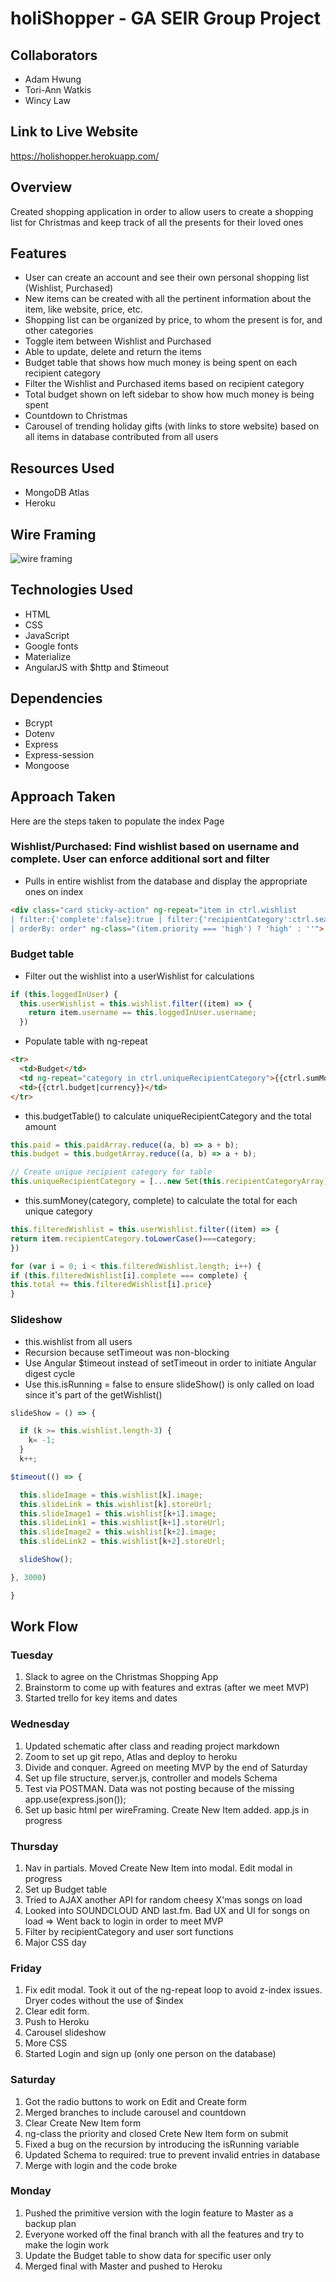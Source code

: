 # holiShopper - GA SEIR Group Project

## Collaborators

- Adam Hwung
- Tori-Ann Watkis
- Wincy Law

## Link to Live Website

https://holishopper.herokuapp.com/

## Overview

Created shopping application in order to allow users to create a shopping list for Christmas and keep track of all the presents for their loved ones

## Features

- User can create an account and see their own personal shopping list (Wishlist, Purchased)
- New items can be created with all the pertinent information about the item, like website, price, etc.
- Shopping list can be organized by price, to whom the present is for, and other categories
- Toggle item between Wishlist and Purchased
- Able to update, delete and return the items
- Budget table that shows how much money is being spent on each recipient category
- Filter the Wishlist and Purchased items based on recipient category
- Total budget shown on left sidebar to show how much money is being spent
- Countdown to Christmas
- Carousel of trending holiday gifts (with links to store website) based on all items in database contributed from all users

## Resources Used

- MongoDB Atlas
- Heroku

## Wire Framing
![wire framing](public/img/wireFraming.jpg)

## Technologies Used

- HTML
- CSS
- JavaScript
- Google fonts
- Materialize
- AngularJS with $http and $timeout

## Dependencies

- Bcrypt
- Dotenv
- Express
- Express-session
- Mongoose

## Approach Taken
Here are the steps taken to populate the index Page

### Wishlist/Purchased: Find wishlist based on username and complete.  User can enforce additional sort and filter
- Pulls in entire wishlist from the database and display the appropriate ones on index
```html
<div class="card sticky-action" ng-repeat="item in ctrl.wishlist
| filter:{'complete':false}:true | filter:{'recipientCategory':ctrl.searchBox}:true | filter:{'username':ctrl.loggedInUser.username}:true
| orderBy: order" ng-class="(item.priority === 'high') ? 'high' : ''">
```

### Budget table
- Filter out the wishlist into a userWishlist for calculations
```js
if (this.loggedInUser) {
  this.userWishlist = this.wishlist.filter((item) => {
    return item.username == this.loggedInUser.username;
  })
```

- Populate table with ng-repeat
```html
<tr>
  <td>Budget</td>
  <td ng-repeat="category in ctrl.uniqueRecipientCategory">{{ctrl.sumMoney(category, false)}} ({{ctrl.sumMoney(category, false)/ctrl.budget*100|number: 0}}%)</td>
  <td>{{ctrl.budget|currency}}</td>
</tr>
```

- this.budgetTable() to calculate uniqueRecipientCategory and the total amount
```js
this.paid = this.paidArray.reduce((a, b) => a + b);
this.budget = this.budgetArray.reduce((a, b) => a + b);

// Create unique recipient category for table
this.uniqueRecipientCategory = [...new Set(this.recipientCategoryArray)].sort();
```

- this.sumMoney(category, complete) to calculate the total for each unique category
```js
this.filteredWishlist = this.userWishlist.filter((item) => {
return item.recipientCategory.toLowerCase()===category;
})

for (var i = 0; i < this.filteredWishlist.length; i++) {
if (this.filteredWishlist[i].complete === complete) {
this.total += this.filteredWishlist[i].price}
}
```

### Slideshow
- this.wishlist from all users
- Recursion because setTimeout was non-blocking
- Use Angular $timeout instead of setTimeout in order to initiate Angular digest cycle
- Use this.isRunning = false to ensure slideShow() is only called on load since it's part of the getWishlist()
```js
slideShow = () => {

  if (k >= this.wishlist.length-3) {
    k= -1;
  }
  k++;

$timeout(() => {

  this.slideImage = this.wishlist[k].image;
  this.slideLink = this.wishlist[k].storeUrl;
  this.slideImage1 = this.wishlist[k+1].image;
  this.slideLink1 = this.wishlist[k+1].storeUrl;
  this.slideImage2 = this.wishlist[k+2].image;
  this.slideLink2 = this.wishlist[k+2].storeUrl;

  slideShow();

}, 3000)

}
```

## Work Flow
### Tuesday
1. Slack to agree on the Christmas Shopping App
2. Brainstorm to come up with features and extras (after we meet MVP)
3. Started trello for key items and dates

### Wednesday
1. Updated schematic after class and reading project markdown
2. Zoom to set up git repo, Atlas and deploy to heroku
3. Divide and conquer.  Agreed on meeting MVP by the end of Saturday
4. Set up file structure, server.js, controller and models Schema
5. Test via POSTMAN.  Data was not posting because of the missing app.use(express.json());
6. Set up basic html per wireFraming.  Create New Item added.  app.js in progress

### Thursday
1. Nav in partials. Moved Create New Item into modal.  Edit modal in progress
2. Set up Budget table
3. Tried to AJAX another API for random cheesy X'mas songs on load
4. Looked into SOUNDCLOUD AND last.fm.  Bad UX and UI for songs on load => Went back to login in order to meet MVP
5. Filter by recipientCategory and user sort functions
6. Major CSS day


### Friday
1. Fix edit modal.  Took it out of the ng-repeat loop to avoid z-index issues.  Dryer codes without the use of $index
2. Clear edit form.
3. Push to Heroku
4. Carousel slideshow
5. More CSS
6. Started Login and sign up (only one person on the database)

### Saturday
1. Got the radio buttons to work on Edit and Create form
2. Merged branches to include carousel and countdown
3. Clear Create New Item form
4. ng-class the priority and closed Crete New Item form on submit
5. Fixed a bug on the recursion by introducing the isRunning variable
6. Updated Schema to required: true to prevent invalid entries in database
4. Merge with login and the code broke

### Monday
1. Pushed the primitive version with the login feature to Master as a backup plan
2. Everyone worked off the final branch with all the features and try to make the login work
3. Update the Budget table to show data for specific user only
4. Merged final with Master and pushed to Heroku

